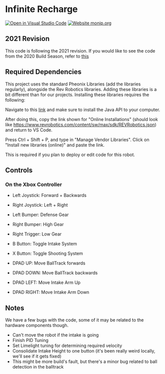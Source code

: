 # Infinite Recharge

[![Open in Visual Studio Code](https://open.vscode.dev/badges/open-in-vscode.svg)](https://open.vscode.dev/frc3624/infinite-recharge) [![Website monip.org](https://img.shields.io/website-up-down-green-red/http/monip.org.svg)](http://www.team3624.org/)

## 2021 Revision

This code is following the 2021 revision. If you would like to see the code from the 2020 Build Season, refer to [this](https://github.com/frc3624/infinite-recharge/tree/5bcc2d8100bd28aaf7b11671c074b383199bf72c)

## Required Dependencies

This project uses the standard Pheonix Libraries (add the libraries regularly), alongside the Rev Robotics libraries. Adding these libraries is a bit
different than for our projects. Installing these libraries requires the following:

Navigate to this [link](https://docs.revrobotics.com/sparkmax/software-resources/spark-max-api-information#java-api) and make sure to install the
Java API to your computer.

After doing this, copy the link shown for "Online Installations" (should look like <https://www.revrobotics.com/content/sw/max/sdk/REVRobotics.json>) and return to VS Code.

Press Ctrl + Shift + P, and type in "Manage Vendor Libraries". Click on "Install new libraries (online)" and paste the link.

This is required if you plan to deploy or edit code for this robot.

## Controls

### On the Xbox Controller

- Left Joystick:    Forward + Backwards
- Right Joystick:   Left + Right
- Left Bumper:      Defense Gear
- Right Bumper:     High Gear
- Right Trigger:    Low Gear
- B Button:         Toggle Intake System
- X Button:         Toggle Shooting System

- DPAD UP:          Move BallTrack forwards
- DPAD DOWN:        Move BallTrack backwards
- DPAD LEFT:        Move Intake Arm Up
- DPAD RIGHT:       Move Intake Arm Down

## Notes

We have a few bugs with the code, some of it may be related to the hardware components though.

- Can't move the robot if the intake is going
- Finish PID Tuning
- Set Limelight tuning for determining required velocity
- Consolidate Intake Height to one button (it's been really weird locally, we'll see if it gets fixed)
- This might be more build's fault, but there's a minor bug related to ball detection in the balltrack

